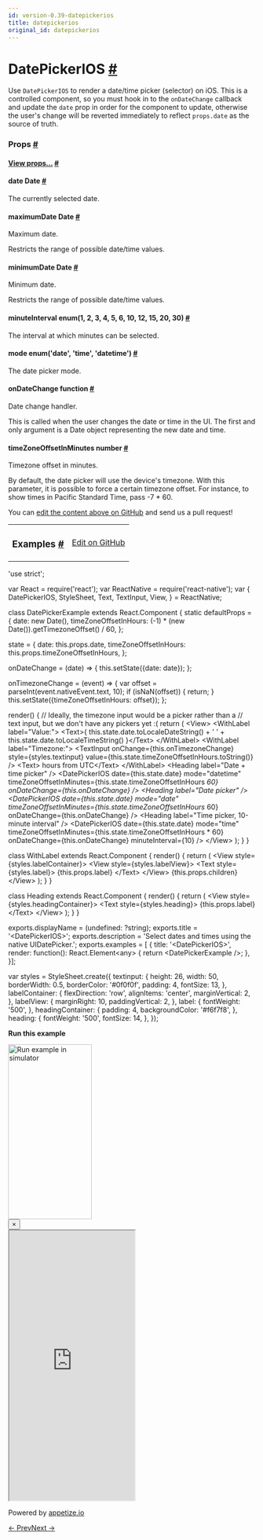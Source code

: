 ```yaml
---
id: version-0.39-datepickerios
title: datepickerios
original_id: datepickerios
---
```

<a id="content"></a><h1><a class="anchor" name="datepickerios"></a>DatePickerIOS <a class="hash-link" href="docs/datepickerios.html#datepickerios">#</a></h1><div><div><p>Use <code>DatePickerIOS</code> to render a date/time picker (selector) on iOS.  This is
a controlled component, so you must hook in to the <code>onDateChange</code> callback
and update the <code>date</code> prop in order for the component to update, otherwise
the user's change will be reverted immediately to reflect <code>props.date</code> as the
source of truth.</p></div><h3><a class="anchor" name="props"></a>Props <a class="hash-link" href="docs/datepickerios.html#props">#</a></h3><div class="props"><div class="prop"><h4 class="propTitle"><a class="anchor" name="view"></a><a href="docs/view.html#props">View props...</a> <a class="hash-link" href="docs/datepickerios.html#view">#</a></h4></div><div class="prop"><h4 class="propTitle"><a class="anchor" name="date"></a>date <span class="propType">Date</span> <a class="hash-link" href="docs/datepickerios.html#date">#</a></h4><div><p>The currently selected date.</p></div></div><div class="prop"><h4 class="propTitle"><a class="anchor" name="maximumdate"></a>maximumDate <span class="propType">Date</span> <a class="hash-link" href="docs/datepickerios.html#maximumdate">#</a></h4><div><p>Maximum date.</p><p>Restricts the range of possible date/time values.</p></div></div><div class="prop"><h4 class="propTitle"><a class="anchor" name="minimumdate"></a>minimumDate <span class="propType">Date</span> <a class="hash-link" href="docs/datepickerios.html#minimumdate">#</a></h4><div><p>Minimum date.</p><p>Restricts the range of possible date/time values.</p></div></div><div class="prop"><h4 class="propTitle"><a class="anchor" name="minuteinterval"></a>minuteInterval <span class="propType">enum(1, 2, 3, 4, 5, 6, 10, 12, 15, 20, 30)</span> <a class="hash-link" href="docs/datepickerios.html#minuteinterval">#</a></h4><div><p>The interval at which minutes can be selected.</p></div></div><div class="prop"><h4 class="propTitle"><a class="anchor" name="mode"></a>mode <span class="propType">enum('date', 'time', 'datetime')</span> <a class="hash-link" href="docs/datepickerios.html#mode">#</a></h4><div><p>The date picker mode.</p></div></div><div class="prop"><h4 class="propTitle"><a class="anchor" name="ondatechange"></a>onDateChange <span class="propType">function</span> <a class="hash-link" href="docs/datepickerios.html#ondatechange">#</a></h4><div><p>Date change handler.</p><p>This is called when the user changes the date or time in the UI.
The first and only argument is a Date object representing the new
date and time.</p></div></div><div class="prop"><h4 class="propTitle"><a class="anchor" name="timezoneoffsetinminutes"></a>timeZoneOffsetInMinutes <span class="propType">number</span> <a class="hash-link" href="docs/datepickerios.html#timezoneoffsetinminutes">#</a></h4><div><p>Timezone offset in minutes.</p><p>By default, the date picker will use the device's timezone. With this
parameter, it is possible to force a certain timezone offset. For
instance, to show times in Pacific Standard Time, pass -7 * 60.</p></div></div></div></div><p class="edit-page-block">You can <a target="_blank" href="https://github.com/facebook/react-native/blob/master/Libraries/Components/DatePicker/DatePickerIOS.ios.js">edit the content above on GitHub</a> and send us a pull request!</p><div><div><table width="100%"><tbody><tr><td><h3><a class="anchor" name="examples"></a>Examples <a class="hash-link" href="docs/datepickerios.html#examples">#</a></h3></td><td style="text-align:right;"><a target="_blank" href="https://github.com/facebook/react-native/blob/master/Examples/UIExplorer/js/DatePickerIOSExample.js">Edit on GitHub</a></td></tr></tbody></table><div class="example-container"><div class="prism language-javascript"><span class="token string">'use strict'</span><span class="token punctuation">;</span>

<span class="token keyword">var</span> React <span class="token operator">=</span> <span class="token function">require<span class="token punctuation">(</span></span><span class="token string">'react'</span><span class="token punctuation">)</span><span class="token punctuation">;</span>
<span class="token keyword">var</span> ReactNative <span class="token operator">=</span> <span class="token function">require<span class="token punctuation">(</span></span><span class="token string">'react-native'</span><span class="token punctuation">)</span><span class="token punctuation">;</span>
<span class="token keyword">var</span> <span class="token punctuation">{</span>
  DatePickerIOS<span class="token punctuation">,</span>
  StyleSheet<span class="token punctuation">,</span>
  Text<span class="token punctuation">,</span>
  TextInput<span class="token punctuation">,</span>
  View<span class="token punctuation">,</span>
<span class="token punctuation">}</span> <span class="token operator">=</span> ReactNative<span class="token punctuation">;</span>

class <span class="token class-name">DatePickerExample</span> extends <span class="token class-name">React<span class="token punctuation">.</span>Component</span> <span class="token punctuation">{</span>
  static defaultProps <span class="token operator">=</span> <span class="token punctuation">{</span>
    date<span class="token punctuation">:</span> <span class="token keyword">new</span> <span class="token class-name">Date</span><span class="token punctuation">(</span><span class="token punctuation">)</span><span class="token punctuation">,</span>
    timeZoneOffsetInHours<span class="token punctuation">:</span> <span class="token punctuation">(</span><span class="token operator">-</span><span class="token number">1</span><span class="token punctuation">)</span> <span class="token operator">*</span> <span class="token punctuation">(</span><span class="token keyword">new</span> <span class="token class-name">Date</span><span class="token punctuation">(</span><span class="token punctuation">)</span><span class="token punctuation">)</span><span class="token punctuation">.</span><span class="token function">getTimezoneOffset<span class="token punctuation">(</span></span><span class="token punctuation">)</span> <span class="token operator">/</span> <span class="token number">60</span><span class="token punctuation">,</span>
  <span class="token punctuation">}</span><span class="token punctuation">;</span>

  state <span class="token operator">=</span> <span class="token punctuation">{</span>
    date<span class="token punctuation">:</span> <span class="token keyword">this</span><span class="token punctuation">.</span>props<span class="token punctuation">.</span>date<span class="token punctuation">,</span>
    timeZoneOffsetInHours<span class="token punctuation">:</span> <span class="token keyword">this</span><span class="token punctuation">.</span>props<span class="token punctuation">.</span>timeZoneOffsetInHours<span class="token punctuation">,</span>
  <span class="token punctuation">}</span><span class="token punctuation">;</span>

  onDateChange <span class="token operator">=</span> <span class="token punctuation">(</span>date<span class="token punctuation">)</span> <span class="token operator">=</span><span class="token operator">&gt;</span> <span class="token punctuation">{</span>
    <span class="token keyword">this</span><span class="token punctuation">.</span><span class="token function">setState<span class="token punctuation">(</span></span><span class="token punctuation">{</span>date<span class="token punctuation">:</span> date<span class="token punctuation">}</span><span class="token punctuation">)</span><span class="token punctuation">;</span>
  <span class="token punctuation">}</span><span class="token punctuation">;</span>

  onTimezoneChange <span class="token operator">=</span> <span class="token punctuation">(</span>event<span class="token punctuation">)</span> <span class="token operator">=</span><span class="token operator">&gt;</span> <span class="token punctuation">{</span>
    <span class="token keyword">var</span> offset <span class="token operator">=</span> <span class="token function">parseInt<span class="token punctuation">(</span></span>event<span class="token punctuation">.</span>nativeEvent<span class="token punctuation">.</span>text<span class="token punctuation">,</span> <span class="token number">10</span><span class="token punctuation">)</span><span class="token punctuation">;</span>
    <span class="token keyword">if</span> <span class="token punctuation">(</span><span class="token function">isNaN<span class="token punctuation">(</span></span>offset<span class="token punctuation">)</span><span class="token punctuation">)</span> <span class="token punctuation">{</span>
      <span class="token keyword">return</span><span class="token punctuation">;</span>
    <span class="token punctuation">}</span>
    <span class="token keyword">this</span><span class="token punctuation">.</span><span class="token function">setState<span class="token punctuation">(</span></span><span class="token punctuation">{</span>timeZoneOffsetInHours<span class="token punctuation">:</span> offset<span class="token punctuation">}</span><span class="token punctuation">)</span><span class="token punctuation">;</span>
  <span class="token punctuation">}</span><span class="token punctuation">;</span>

  <span class="token function">render<span class="token punctuation">(</span></span><span class="token punctuation">)</span> <span class="token punctuation">{</span>
   <span class="token comment" spellcheck="true"> // Ideally, the timezone input would be a picker rather than a
</span>   <span class="token comment" spellcheck="true"> // text input, but we don't have any pickers yet :(
</span>    <span class="token keyword">return</span> <span class="token punctuation">(</span>
      &lt;View<span class="token operator">&gt;</span>
        &lt;WithLabel label<span class="token operator">=</span><span class="token string">"Value:"</span><span class="token operator">&gt;</span>
          &lt;Text<span class="token operator">&gt;</span><span class="token punctuation">{</span>
            <span class="token keyword">this</span><span class="token punctuation">.</span>state<span class="token punctuation">.</span>date<span class="token punctuation">.</span><span class="token function">toLocaleDateString<span class="token punctuation">(</span></span><span class="token punctuation">)</span> <span class="token operator">+</span>
            <span class="token string">' '</span> <span class="token operator">+</span>
            <span class="token keyword">this</span><span class="token punctuation">.</span>state<span class="token punctuation">.</span>date<span class="token punctuation">.</span><span class="token function">toLocaleTimeString<span class="token punctuation">(</span></span><span class="token punctuation">)</span>
          <span class="token punctuation">}</span>&lt;<span class="token operator">/</span>Text<span class="token operator">&gt;</span>
        &lt;<span class="token operator">/</span>WithLabel<span class="token operator">&gt;</span>
        &lt;WithLabel label<span class="token operator">=</span><span class="token string">"Timezone:"</span><span class="token operator">&gt;</span>
          &lt;TextInput
            onChange<span class="token operator">=</span><span class="token punctuation">{</span><span class="token keyword">this</span><span class="token punctuation">.</span>onTimezoneChange<span class="token punctuation">}</span>
            style<span class="token operator">=</span><span class="token punctuation">{</span>styles<span class="token punctuation">.</span>textinput<span class="token punctuation">}</span>
            value<span class="token operator">=</span><span class="token punctuation">{</span><span class="token keyword">this</span><span class="token punctuation">.</span>state<span class="token punctuation">.</span>timeZoneOffsetInHours<span class="token punctuation">.</span><span class="token function">toString<span class="token punctuation">(</span></span><span class="token punctuation">)</span><span class="token punctuation">}</span>
          <span class="token operator">/</span><span class="token operator">&gt;</span>
          &lt;Text<span class="token operator">&gt;</span> hours from UTC&lt;<span class="token operator">/</span>Text<span class="token operator">&gt;</span>
        &lt;<span class="token operator">/</span>WithLabel<span class="token operator">&gt;</span>
        &lt;Heading label<span class="token operator">=</span><span class="token string">"Date + time picker"</span> <span class="token operator">/</span><span class="token operator">&gt;</span>
        &lt;DatePickerIOS
          date<span class="token operator">=</span><span class="token punctuation">{</span><span class="token keyword">this</span><span class="token punctuation">.</span>state<span class="token punctuation">.</span>date<span class="token punctuation">}</span>
          mode<span class="token operator">=</span><span class="token string">"datetime"</span>
          timeZoneOffsetInMinutes<span class="token operator">=</span><span class="token punctuation">{</span><span class="token keyword">this</span><span class="token punctuation">.</span>state<span class="token punctuation">.</span>timeZoneOffsetInHours <span class="token operator">*</span> <span class="token number">60</span><span class="token punctuation">}</span>
          onDateChange<span class="token operator">=</span><span class="token punctuation">{</span><span class="token keyword">this</span><span class="token punctuation">.</span>onDateChange<span class="token punctuation">}</span>
        <span class="token operator">/</span><span class="token operator">&gt;</span>
        &lt;Heading label<span class="token operator">=</span><span class="token string">"Date picker"</span> <span class="token operator">/</span><span class="token operator">&gt;</span>
        &lt;DatePickerIOS
          date<span class="token operator">=</span><span class="token punctuation">{</span><span class="token keyword">this</span><span class="token punctuation">.</span>state<span class="token punctuation">.</span>date<span class="token punctuation">}</span>
          mode<span class="token operator">=</span><span class="token string">"date"</span>
          timeZoneOffsetInMinutes<span class="token operator">=</span><span class="token punctuation">{</span><span class="token keyword">this</span><span class="token punctuation">.</span>state<span class="token punctuation">.</span>timeZoneOffsetInHours <span class="token operator">*</span> <span class="token number">60</span><span class="token punctuation">}</span>
          onDateChange<span class="token operator">=</span><span class="token punctuation">{</span><span class="token keyword">this</span><span class="token punctuation">.</span>onDateChange<span class="token punctuation">}</span>
        <span class="token operator">/</span><span class="token operator">&gt;</span>
        &lt;Heading label<span class="token operator">=</span><span class="token string">"Time picker, 10-minute interval"</span> <span class="token operator">/</span><span class="token operator">&gt;</span>
        &lt;DatePickerIOS
          date<span class="token operator">=</span><span class="token punctuation">{</span><span class="token keyword">this</span><span class="token punctuation">.</span>state<span class="token punctuation">.</span>date<span class="token punctuation">}</span>
          mode<span class="token operator">=</span><span class="token string">"time"</span>
          timeZoneOffsetInMinutes<span class="token operator">=</span><span class="token punctuation">{</span><span class="token keyword">this</span><span class="token punctuation">.</span>state<span class="token punctuation">.</span>timeZoneOffsetInHours <span class="token operator">*</span> <span class="token number">60</span><span class="token punctuation">}</span>
          onDateChange<span class="token operator">=</span><span class="token punctuation">{</span><span class="token keyword">this</span><span class="token punctuation">.</span>onDateChange<span class="token punctuation">}</span>
          minuteInterval<span class="token operator">=</span><span class="token punctuation">{</span><span class="token number">10</span><span class="token punctuation">}</span>
        <span class="token operator">/</span><span class="token operator">&gt;</span>
      &lt;<span class="token operator">/</span>View<span class="token operator">&gt;</span>
    <span class="token punctuation">)</span><span class="token punctuation">;</span>
  <span class="token punctuation">}</span>
<span class="token punctuation">}</span>

class <span class="token class-name">WithLabel</span> extends <span class="token class-name">React<span class="token punctuation">.</span>Component</span> <span class="token punctuation">{</span>
  <span class="token function">render<span class="token punctuation">(</span></span><span class="token punctuation">)</span> <span class="token punctuation">{</span>
    <span class="token keyword">return</span> <span class="token punctuation">(</span>
      &lt;View style<span class="token operator">=</span><span class="token punctuation">{</span>styles<span class="token punctuation">.</span>labelContainer<span class="token punctuation">}</span><span class="token operator">&gt;</span>
        &lt;View style<span class="token operator">=</span><span class="token punctuation">{</span>styles<span class="token punctuation">.</span>labelView<span class="token punctuation">}</span><span class="token operator">&gt;</span>
          &lt;Text style<span class="token operator">=</span><span class="token punctuation">{</span>styles<span class="token punctuation">.</span>label<span class="token punctuation">}</span><span class="token operator">&gt;</span>
            <span class="token punctuation">{</span><span class="token keyword">this</span><span class="token punctuation">.</span>props<span class="token punctuation">.</span>label<span class="token punctuation">}</span>
          &lt;<span class="token operator">/</span>Text<span class="token operator">&gt;</span>
        &lt;<span class="token operator">/</span>View<span class="token operator">&gt;</span>
        <span class="token punctuation">{</span><span class="token keyword">this</span><span class="token punctuation">.</span>props<span class="token punctuation">.</span>children<span class="token punctuation">}</span>
      &lt;<span class="token operator">/</span>View<span class="token operator">&gt;</span>
    <span class="token punctuation">)</span><span class="token punctuation">;</span>
  <span class="token punctuation">}</span>
<span class="token punctuation">}</span>

class <span class="token class-name">Heading</span> extends <span class="token class-name">React<span class="token punctuation">.</span>Component</span> <span class="token punctuation">{</span>
  <span class="token function">render<span class="token punctuation">(</span></span><span class="token punctuation">)</span> <span class="token punctuation">{</span>
    <span class="token keyword">return</span> <span class="token punctuation">(</span>
      &lt;View style<span class="token operator">=</span><span class="token punctuation">{</span>styles<span class="token punctuation">.</span>headingContainer<span class="token punctuation">}</span><span class="token operator">&gt;</span>
        &lt;Text style<span class="token operator">=</span><span class="token punctuation">{</span>styles<span class="token punctuation">.</span>heading<span class="token punctuation">}</span><span class="token operator">&gt;</span>
          <span class="token punctuation">{</span><span class="token keyword">this</span><span class="token punctuation">.</span>props<span class="token punctuation">.</span>label<span class="token punctuation">}</span>
        &lt;<span class="token operator">/</span>Text<span class="token operator">&gt;</span>
      &lt;<span class="token operator">/</span>View<span class="token operator">&gt;</span>
    <span class="token punctuation">)</span><span class="token punctuation">;</span>
  <span class="token punctuation">}</span>
<span class="token punctuation">}</span>

exports<span class="token punctuation">.</span>displayName <span class="token operator">=</span> <span class="token punctuation">(</span>undefined<span class="token punctuation">:</span> <span class="token operator">?</span>string<span class="token punctuation">)</span><span class="token punctuation">;</span>
exports<span class="token punctuation">.</span>title <span class="token operator">=</span> <span class="token string">'&lt;DatePickerIOS&gt;'</span><span class="token punctuation">;</span>
exports<span class="token punctuation">.</span>description <span class="token operator">=</span> <span class="token string">'Select dates and times using the native UIDatePicker.'</span><span class="token punctuation">;</span>
exports<span class="token punctuation">.</span>examples <span class="token operator">=</span> <span class="token punctuation">[</span>
<span class="token punctuation">{</span>
  title<span class="token punctuation">:</span> <span class="token string">'&lt;DatePickerIOS&gt;'</span><span class="token punctuation">,</span>
  render<span class="token punctuation">:</span> <span class="token keyword">function</span><span class="token punctuation">(</span><span class="token punctuation">)</span><span class="token punctuation">:</span> React<span class="token punctuation">.</span>Element&lt;any<span class="token operator">&gt;</span> <span class="token punctuation">{</span>
    <span class="token keyword">return</span> &lt;DatePickerExample <span class="token operator">/</span><span class="token operator">&gt;</span><span class="token punctuation">;</span>
  <span class="token punctuation">}</span><span class="token punctuation">,</span>
<span class="token punctuation">}</span><span class="token punctuation">]</span><span class="token punctuation">;</span>

<span class="token keyword">var</span> styles <span class="token operator">=</span> StyleSheet<span class="token punctuation">.</span><span class="token function">create<span class="token punctuation">(</span></span><span class="token punctuation">{</span>
  textinput<span class="token punctuation">:</span> <span class="token punctuation">{</span>
    height<span class="token punctuation">:</span> <span class="token number">26</span><span class="token punctuation">,</span>
    width<span class="token punctuation">:</span> <span class="token number">50</span><span class="token punctuation">,</span>
    borderWidth<span class="token punctuation">:</span> <span class="token number">0.5</span><span class="token punctuation">,</span>
    borderColor<span class="token punctuation">:</span> <span class="token string">'#0f0f0f'</span><span class="token punctuation">,</span>
    padding<span class="token punctuation">:</span> <span class="token number">4</span><span class="token punctuation">,</span>
    fontSize<span class="token punctuation">:</span> <span class="token number">13</span><span class="token punctuation">,</span>
  <span class="token punctuation">}</span><span class="token punctuation">,</span>
  labelContainer<span class="token punctuation">:</span> <span class="token punctuation">{</span>
    flexDirection<span class="token punctuation">:</span> <span class="token string">'row'</span><span class="token punctuation">,</span>
    alignItems<span class="token punctuation">:</span> <span class="token string">'center'</span><span class="token punctuation">,</span>
    marginVertical<span class="token punctuation">:</span> <span class="token number">2</span><span class="token punctuation">,</span>
  <span class="token punctuation">}</span><span class="token punctuation">,</span>
  labelView<span class="token punctuation">:</span> <span class="token punctuation">{</span>
    marginRight<span class="token punctuation">:</span> <span class="token number">10</span><span class="token punctuation">,</span>
    paddingVertical<span class="token punctuation">:</span> <span class="token number">2</span><span class="token punctuation">,</span>
  <span class="token punctuation">}</span><span class="token punctuation">,</span>
  label<span class="token punctuation">:</span> <span class="token punctuation">{</span>
    fontWeight<span class="token punctuation">:</span> <span class="token string">'500'</span><span class="token punctuation">,</span>
  <span class="token punctuation">}</span><span class="token punctuation">,</span>
  headingContainer<span class="token punctuation">:</span> <span class="token punctuation">{</span>
    padding<span class="token punctuation">:</span> <span class="token number">4</span><span class="token punctuation">,</span>
    backgroundColor<span class="token punctuation">:</span> <span class="token string">'#f6f7f8'</span><span class="token punctuation">,</span>
  <span class="token punctuation">}</span><span class="token punctuation">,</span>
  heading<span class="token punctuation">:</span> <span class="token punctuation">{</span>
    fontWeight<span class="token punctuation">:</span> <span class="token string">'500'</span><span class="token punctuation">,</span>
    fontSize<span class="token punctuation">:</span> <span class="token number">14</span><span class="token punctuation">,</span>
  <span class="token punctuation">}</span><span class="token punctuation">,</span>
<span class="token punctuation">}</span><span class="token punctuation">)</span><span class="token punctuation">;</span></div><div class="embedded-simulator"><p><a class="modal-button-open"><strong>Run this example</strong></a></p><div class="modal-button-open modal-button-open-img"><img alt="Run example in simulator" width="170" height="356" src="img/uiexplorer_main_ios.png"></div><div><div class="modal"><div class="modal-content"><button class="modal-button-close">×</button><div class="center"><iframe class="simulator" src="https://appetize.io/embed/7vdfm9h3e6vuf4gfdm7r5rgc48?device=iphone6s&amp;scale=60&amp;autoplay=false&amp;orientation=portrait&amp;deviceColor=white&amp;params=%7B%22route%22%3A%22DatePickerIOS%22%7D" width="256" height="550" scrolling="no"></iframe><p>Powered by <a target="_blank" href="https://appetize.io">appetize.io</a></p></div></div></div><div class="modal-backdrop"></div></div></div></div></div></div><div class="docs-prevnext"><a class="docs-prev" href="docs/button.html#content">← Prev</a><a class="docs-next" href="docs/drawerlayoutandroid.html#content">Next →</a></div>
